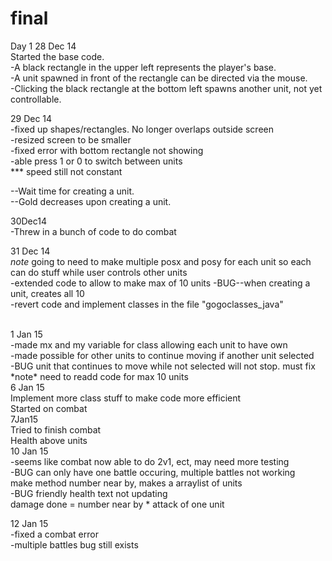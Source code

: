final
=====
Day 1 28 Dec 14 <br>
Started the base code.<br>
-A black rectangle in the upper left represents the player's base.<br>
-A unit spawned in front of the rectangle can be directed via the mouse.<br>
-Clicking the black rectangle at the bottom left spawns another unit, not yet controllable.<br>

29 Dec 14 <br>
-fixed up shapes/rectangles. No longer overlaps outside screen <br>
-resized screen to be smaller <br>
-fixed error with bottom rectangle not showing <br>
-able press 1 or 0 to switch between units <br>
*** speed still not constant

--Wait time for creating a unit.<br>
--Gold decreases upon creating a unit.<br>

30Dec14<br>
-Threw in a bunch of code to do combat<br>

31 Dec 14 <br>
*note* going to need to make multiple posx and posy for each unit so each can do stuff while user controls other units<br>
-extended code to allow to make max of 10 units
-BUG--when creating a unit, creates all 10
<br>-revert code and implement classes in the file "gogoclasses_java"

<br>
1 Jan 15 <br>
-made mx and my variable for class allowing each unit to have own<br>
-made possible for other units to continue moving if another unit selected<br>
-BUG unit that continues to move while not selected will not stop. must fix <br>
*note* need to readd code for max 10 units
<br>
6 Jan 15<br>
Implement more class stuff to make code more efficient<br>
Started on combat<br>
7Jan15<br>
Tried to finish combat<br>
Health above units<br>
10 Jan 15<br>
-seems like combat now able to do 2v1, ect, may need more testing<br>
-BUG can only have one battle occuring, multiple battles not working<br>
make method number near by, makes a arraylist of units<br>
-BUG friendly health text not updating<br>
damage done = number near by * attack of one unit<br>

12 Jan 15<br>
-fixed a combat error<br>
-multiple battles bug still exists<br>
